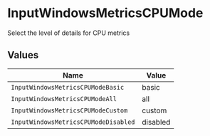 # InputWindowsMetricsCPUMode

Select the level of details for CPU metrics


## Values

| Name                                 | Value                                |
| ------------------------------------ | ------------------------------------ |
| `InputWindowsMetricsCPUModeBasic`    | basic                                |
| `InputWindowsMetricsCPUModeAll`      | all                                  |
| `InputWindowsMetricsCPUModeCustom`   | custom                               |
| `InputWindowsMetricsCPUModeDisabled` | disabled                             |